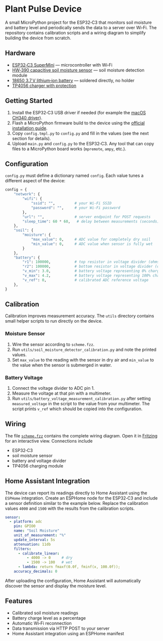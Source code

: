# Plant Pulse Device

A small MicroPython project for the ESP32‑C3 that monitors soil moisture and battery level and periodically sends the data to a server over Wi‑Fi.  The repository contains calibration scripts and a wiring diagram to simplify building the device from scratch.

## Hardware
- [ESP32‑C3 SuperMini](https://www.sudo.is/docs/esphome/boards/esp32c3supermini/) — microcontroller with Wi‑Fi
- [HW‑390 capacitive soil moisture sensor](https://www.electrodragon.com/product/capacitive-soil-moisture-sensor-v1-2/) — soil moisture detection module
- [18650 3.7 V lithium‑ion battery](https://de.aliexpress.com/item/1005007076392293.html) — soldered directly, no holder
- [TP4056 charger with protection](https://support.envistiamall.com/kb/tp4056-dw01a-microusb-5v-1a-18650-lithium-battery-dual-function-charger-board-with-protection-module/)

## Getting Started
1. Install the ESP32‑C3 USB driver if needed (for example the [macOS CH340 driver](https://github.com/adrianmihalko/ch340g-ch34g-ch34x-mac-os-x-driver)).
2. Flash a MicroPython firmware build to the device using the [official installation guide](https://micropython.org/download/ESP32_GENERIC_C3/).
3. Copy `config.tmpl.py` to `config.py` and fill in the values (see the next section for details).
4. Upload `main.py` and `config.py` to the ESP32‑C3. Any tool that can copy files to a MicroPython board works (`mpremote`, `ampy`, etc.).

## Configuration
`config.py` must define a dictionary named `config`. Each value tunes a different aspect of the device:

```python
config = {
    "network": {
        "wifi": {
            "ssid": "",         # your Wi‑Fi SSID
            "password": "",     # your Wi‑Fi password
        },
        "url": "",              # server endpoint for POST requests
        "sleep_time": 60 * 60,   # delay between measurements (seconds)
    },
    "soil": {
        "moisture": {
            "max_value": 0,     # ADC value for completely dry soil
            "min_value": 0,     # ADC value when sensor is fully wet
        }
    },
    "battery": {
        "r1": 100000,           # top resistor in voltage divider (ohms)
        "r2": 100000,           # bottom resistor in voltage divider (ohms)
        "v_min": 3.0,           # battery voltage representing 0% charge
        "v_max": 4.2,           # battery voltage representing 100% charge
        "v_ref": 0,             # calibrated ADC reference voltage
    },
}
```

## Calibration
Calibration improves measurement accuracy. The `utils` directory contains small helper scripts to run directly on the device.

### Moisture Sensor
1. Wire the sensor according to `scheme.fzz`.
2. Run `utils/soil_moisture_detector_calibration.py` and note the printed values.
3. Set `max_value` to the reading with the sensor in dry air and `min_value` to the value when the sensor is submerged in water.

### Battery Voltage
1. Connect the voltage divider to ADC pin 1.
2. Measure the voltage at that pin with a multimeter.
3. Run `utils/battery_voltage_measurement_calibration.py` after setting `measured_voltage` in the script to the value from your multimeter. The script prints `v_ref` which should be copied into the configuration.

## Wiring
The file [`scheme.fzz`](./scheme.fzz) contains the complete wiring diagram. Open it in [Fritzing](https://fritzing.org/download/) for an interactive view. Connections include

- ESP32‑C3
- soil moisture sensor
- battery and voltage divider
- TP4056 charging module

## Home Assistant Integration

The device can report its readings directly to Home Assistant using the
`ESPHome` integration.  Create an ESPHome node for the ESP32‑C3 and include a
sensor definition similar to the example below.  Replace the calibration values
`4000` and `1500` with the results from the calibration scripts.

```yaml
sensor:
  - platform: adc
    pin: GPIO0
    name: "Soil Moisture"
    unit_of_measurement: "%"
    update_interval: 5s
    attenuation: 11db
    filters:
      - calibrate_linear:
          - 4000 -> 0     # dry
          - 1500 -> 100   # wet
      - lambda: return fmaxf(0.0f, fminf(x, 100.0f));
    accuracy_decimals: 0
```

After uploading the configuration, Home Assistant will automatically discover
the sensor and display the moisture level.

## Features
- Calibrated soil moisture readings
- Battery charge level as a percentage
- Automatic Wi‑Fi reconnection
- Data transmission via HTTP POST to your server
- Home Assistant integration using an ESPHome manifest
